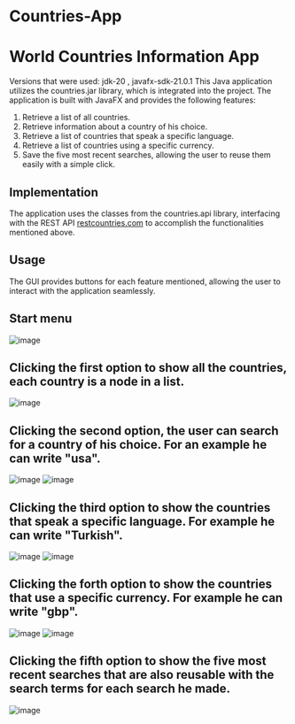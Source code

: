 # Countries-App

# World Countries Information App
Versions that were used: jdk-20 , javafx-sdk-21.0.1
This Java application utilizes the countries.jar library, which is integrated into the project. The application is built with JavaFX and provides the following features:

1. Retrieve a list of all countries.
2. Retrieve information about a country of his choice.
3. Retrieve a list of countries that speak a specific language.
4. Retrieve a list of countries using a specific currency.
5. Save the five most recent searches, allowing the user to reuse them easily with a simple click.

## Implementation

The application uses the classes from the countries.api library, interfacing with the REST API [restcountries.com](https://restcountries.com) to accomplish the functionalities mentioned above.

## Usage

The GUI provides buttons for each feature mentioned, allowing the user to interact with the application seamlessly.


## Start menu
![image](https://github.com/DimitrisManolopoulos/Countries-App/assets/135516820/e154a3be-8532-47ac-865c-64bb9db5e096)

## Clicking the first option to show all the countries, each country is a node in a list.
![image](https://github.com/DimitrisManolopoulos/Countries-App/assets/135516820/94557f61-1cc3-460e-9ce1-10dbeef6b067)

## Clicking the second option, the user can search for a country of his choice. For an example he can write "usa".
![image](https://github.com/DimitrisManolopoulos/Countries-App/assets/135516820/3842cf4b-cc63-4f7a-a021-c6fe9876c810)
![image](https://github.com/DimitrisManolopoulos/Countries-App/assets/135516820/603b8aa2-6a41-4daa-b93c-fbff3e7bbe75)


## Clicking the third option to show the countries that speak a specific language. For example he can write "Turkish".
![image](https://github.com/DimitrisManolopoulos/Countries-App/assets/135516820/bc268912-e5c4-48d2-81f7-86a1bb3571b1)
![image](https://github.com/DimitrisManolopoulos/Countries-App/assets/135516820/3ff50c4f-ab3e-4c17-854e-5130396aa6b9)


## Clicking the forth option to show the countries that use a specific currency. For example he can write "gbp".
![image](https://github.com/DimitrisManolopoulos/Countries-App/assets/135516820/f259cc96-a96d-47bc-99f3-85733b47b88e)
![image](https://github.com/DimitrisManolopoulos/Countries-App/assets/135516820/f9a26641-815f-4286-aaf0-497188830bcd)


## Clicking the fifth option to show the five most recent searches that are also reusable with the search terms for each search he made.
![image](https://github.com/DimitrisManolopoulos/Countries-App/assets/135516820/d0763e57-c959-4c8a-933e-78d1b73d67c4)
